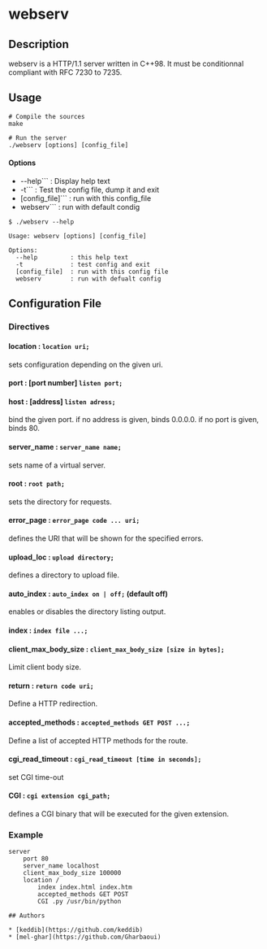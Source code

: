 # webserv
## Description

webserv is a HTTP/1.1 server written in C++98. It must be conditionnal compliant with RFC 7230 to 7235.

## Usage

```shell
# Compile the sources
make
```
```shell
# Run the server
./webserv [options] [config_file]
```
#### Options
- --help```        : Display help text
- -t```            : Test the config file, dump it and exit
- [config_file]``` : run with this config_file
- webserv```       : run with default condig
```
$ ./webserv --help

Usage: webserv [options] [config_file]

Options:
  --help         : this help text
  -t             : test config and exit
  [config_file]  : run with this config file
  webserv        : run with defualt config
```

## Configuration File

### Directives

#### location : ```location uri;```

sets configuration depending on the given uri.

#### port : [port number] ```listen port;```
#### host : [address] ```listen adress;```

bind the given port. if no address is given, binds 0.0.0.0. if no port is given, binds 80.

#### server_name : ```server_name name;```

sets name of a virtual server.

#### root : ```root path;```

sets the directory for requests.

#### error_page : ```error_page code ... uri;```

defines the URI that will be shown for the specified errors.

#### upload_loc : ```upload directory;```

defines a directory to upload file.

#### auto_index : ```auto_index on | off;``` (default off)

enables or disables the directory listing output.

#### index : ```index file ...;```

#### client_max_body_size : ```client_max_body_size [size in bytes];```

Limit client body size.

#### return : ```return code uri;```

Define a HTTP redirection.

#### accepted_methods : ```accepted_methods GET POST ...;```

Define a list of accepted HTTP methods for the route.

#### cgi_read_timeout : ```cgi_read_timeout [time in seconds];```

set CGI time-out

#### CGI : ```cgi extension cgi_path;```

defines a CGI binary that will be executed for the given extension.

### Example

```
server
	port 80
	server_name localhost
	client_max_body_size 100000
	location /
		index index.html index.htm
		accepted_methods GET POST
		CGI .py /usr/bin/python

## Authors

* [keddib](https://github.com/keddib)
* [mel-ghar](https://github.com/Gharbaoui)
